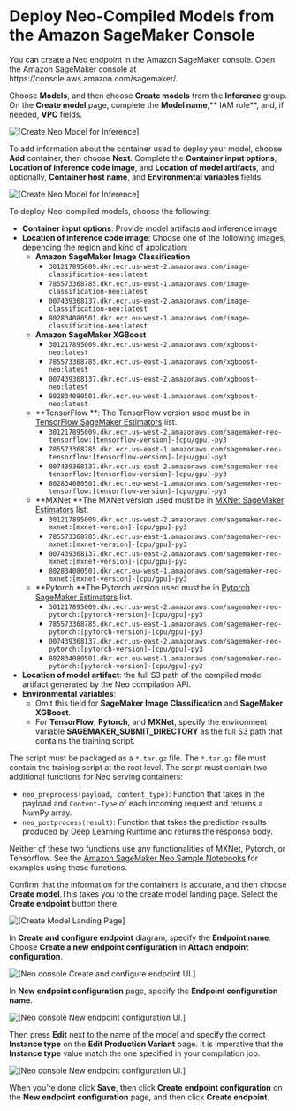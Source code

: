 # Deploy Neo\-Compiled Models from the Amazon SageMaker Console<a name="neo-deployment-hosting-services-console"></a>

You can create a Neo endpoint in the Amazon SageMaker console\. Open the Amazon SageMaker console at https://console\.aws\.amazon\.com/sagemaker/\.

Choose **Models**, and then choose **Create models** from the **Inference** group\. On the **Create model** page, complete the **Model name**,** IAM role**, and, if needed, **VPC** fields\.

![\[Create Neo Model for Inference\]](http://docs.aws.amazon.com/sagemaker/latest/dg/images/neo-deploy-console-create-inference-model.png)

To add information about the container used to deploy your model, choose **Add** container, then choose **Next**\. Complete the **Container input options**, **Location of inference code image**, and **Location of model artifacts**, and optionally, **Container host name**, and **Environmental variables** fields\.

![\[Create Neo Model for Inference\]](http://docs.aws.amazon.com/sagemaker/latest/dg/images/neo-deploy-console-container-definition.png)

To deploy Neo\-compiled models, choose the following:
+ **Container input options**: Provide model artifacts and inference image
+ **Location of inference code image**: Choose one of the following images, depending the region and kind of application:
  + **Amazon SageMaker Image Classification**
    + `301217895009.dkr.ecr.us-west-2.amazonaws.com/image-classification-neo:latest`
    + `785573368785.dkr.ecr.us-east-1.amazonaws.com/image-classification-neo:latest`
    + `007439368137.dkr.ecr.us-east-2.amazonaws.com/image-classification-neo:latest`
    + `802834080501.dkr.ecr.eu-west-1.amazonaws.com/image-classification-neo:latest`
  + **Amazon SageMaker XGBoost**
    + `301217895009.dkr.ecr.us-west-2.amazonaws.com/xgboost-neo:latest` 
    + `785573368785.dkr.ecr.us-east-1.amazonaws.com/xgboost-neo:latest` 
    + `007439368137.dkr.ecr.us-east-2.amazonaws.com/xgboost-neo:latest` 
    + `802834080501.dkr.ecr.eu-west-1.amazonaws.com/xgboost-neo:latest` 
  + **TensorFlow **: The TensorFlow version used must be in [TensorFlow SageMaker Estimators](https://github.com/aws/sagemaker-python-sdk#tensorflow-sagemaker-estimators) list\.
    + `301217895009.dkr.ecr.us-west-2.amazonaws.com/sagemaker-neo-tensorflow:[tensorflow-version]-[cpu/gpu]-py3`
    + `785573368785.dkr.ecr.us-east-1.amazonaws.com/sagemaker-neo-tensorflow:[tensorflow-version]-[cpu/gpu]-py3`
    + `007439368137.dkr.ecr.us-east-2.amazonaws.com/sagemaker-neo-tensorflow:[tensorflow-version]-[cpu/gpu]-py3`
    + `802834080501.dkr.ecr.eu-west-1.amazonaws.com/sagemaker-neo-tensorflow:[tensorflow-version]-[cpu/gpu]-py3`
  + **MXNet **The MXNet version used must be in [MXNet SageMaker Estimators](https://github.com/aws/sagemaker-python-sdk#mxnet-sagemaker-estimators) list\.
    + `301217895009.dkr.ecr.us-west-2.amazonaws.com/sagemaker-neo-mxnet:[mxnet-version]-[cpu/gpu]-py3`
    + `785573368785.dkr.ecr.us-east-1.amazonaws.com/sagemaker-neo-mxnet:[mxnet-version]-[cpu/gpu]-py3`
    + `007439368137.dkr.ecr.us-east-2.amazonaws.com/sagemaker-neo-mxnet:[mxnet-version]-[cpu/gpu]-py3`
    + `802834080501.dkr.ecr.eu-west-1.amazonaws.com/sagemaker-neo-mxnet:[mxnet-version]-[cpu/gpu]-py3`
  + **Pytorch **The Pytorch version used must be in [Pytorch SageMaker Estimators](https://github.com/aws/sagemaker-python-sdk#pytorch-sagemaker-estimators) list\.
    + `301217895009.dkr.ecr.us-west-2.amazonaws.com/sagemaker-neo-pytorch:[pytorch-version]-[cpu/gpu]-py3`
    + `785573368785.dkr.ecr.us-east-1.amazonaws.com/sagemaker-neo-pytorch:[pytorch-version]-[cpu/gpu]-py3`
    + `007439368137.dkr.ecr.us-east-2.amazonaws.com/sagemaker-neo-pytorch:[pytorch-version]-[cpu/gpu]-py3`
    + `802834080501.dkr.ecr.eu-west-1.amazonaws.com/sagemaker-neo-pytorch:[pytorch-version]-[cpu/gpu]-py3`
+ **Location of model artifact**: the full S3 path of the compiled model artifact generated by the Neo compilation API\.
+ **Environmental variables**:
  + Omit this field for **SageMaker Image Classification** and **SageMaker XGBoost**\.
  + For **TensorFlow**, **Pytorch**,  and **MXNet**, specify the environment variable **SAGEMAKER\_SUBMIT\_DIRECTORY** as the full S3 path that contains the training script\.

The script must be packaged as a `*.tar.gz` file\. The `*.tar.gz` file must contain the training script at the root level\. The script must contain two additional functions for Neo serving containers:
+ `neo_preprocess(payload, content_type)`: Function that takes in the payload and `Content-Type` of each incoming request and returns a NumPy array\.
+ `neo_postprocess(result)`: Function that takes the prediction results produced by Deep Learning Runtime and returns the response body\.

Neither of these two functions use any functionalities of MXNet, Pytorch, or Tensorflow\. See the [Amazon SageMaker Neo Sample Notebooks](neo.md#neo-sample-notebooks) for examples using these functions\.

Confirm that the information for the containers is accurate, and then choose **Create model**\.This takes you to the create model landing page\. Select the **Create endpoint** button there\. 

![\[Create Model Landing Page\]](http://docs.aws.amazon.com/sagemaker/latest/dg/images/neo-deploy-console-create-model-land-page.png)

In **Create and configure endpoint** diagram, specify the **Endpoint name**\. Choose **Create a new endpoint configuration** in **Attach endpoint configuration**\.

![\[Neo console Create and configure endpoint UI.\]](http://docs.aws.amazon.com/sagemaker/latest/dg/images/neo-deploy-console-config-endpoint.png)

In **New endpoint configuration** page, specify the **Endpoint configuration name**\. 

![\[Neo console New endpoint configuration UI.\]](http://docs.aws.amazon.com/sagemaker/latest/dg/images/neo-deploy-console-new-endpoint-config.png)

Then press **Edit** next to the name of the model and specify the correct **Instance type** on the **Edit Production Variant** page\. It is imperative that the **Instance type** value match the one specified in your compilation job\.

![\[Neo console New endpoint configuration UI.\]](http://docs.aws.amazon.com/sagemaker/latest/dg/images/neo-deploy-console-edit-production-variant.png)

When you’re done click **Save**, then click **Create endpoint configuration** on the **New endpoint configuration** page, and then click **Create endpoint**\.